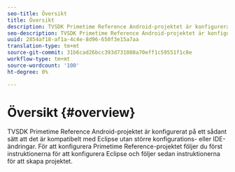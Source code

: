 ```yaml
---
seo-title: Översikt
title: Översikt
description: TVSDK Primetime Reference Android-projektet är konfigurerat på ett sådant sätt att det är kompatibelt med Eclipse utan större konfigurations- eller IDE-ändringar.
seo-description: TVSDK Primetime Reference Android-projektet är konfigurerat på ett sådant sätt att det är kompatibelt med Eclipse utan större konfigurations- eller IDE-ändringar.
uuid: 2854af18-af1a-4c4e-8d96-650f3e15a7aa
translation-type: tm+mt
source-git-commit: 31b6cad26bcc393d731080a70eff1c59551f1c8e
workflow-type: tm+mt
source-wordcount: '100'
ht-degree: 0%

---
```



# Översikt {#overview}

TVSDK Primetime Reference Android-projektet är konfigurerat på ett sådant sätt att det är kompatibelt med Eclipse utan större konfigurations- eller IDE-ändringar. För att konfigurera Primetime Reference-projektet följer du först instruktionerna för att konfigurera Eclipse och följer sedan instruktionerna för att skapa projektet.
